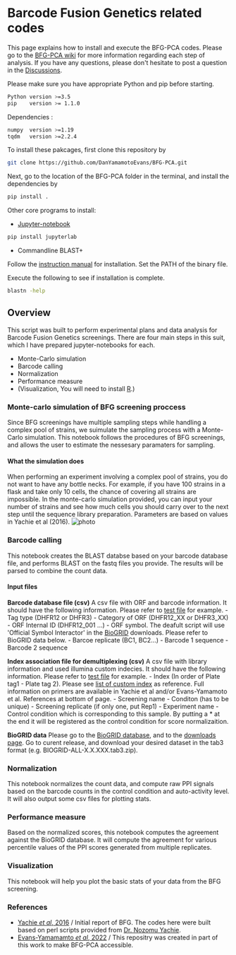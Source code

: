 # Barcode Fusion Genetics related codes

This page explains how to install and execute the BFG-PCA codes.
Please go to the [BFG-PCA wiki](https://github.com/DanYamamotoEvans/BFG-PCA/wiki) for more information regarding each step of analysis.
If you have any questions, please don't hesitate to post a question in the [Discussions](https://github.com/DanYamamotoEvans/BFG-PCA/discussions). 

Please make sure you have appropriate Python and pip before starting.
```sh
Python version >=3.5
pip    version >= 1.1.0
```

Dependencies :
```sh
numpy  version >=1.19 
tqdm   version >=2.2.4
```
To install these pakcages, first clone this repository by
```sh
git clone https://github.com/DanYamamotoEvans/BFG-PCA.git
```

Next, go to the location of the BFG-PCA folder in the terminal, and install the dependencies by
```sh
pip install .
```

Other core programs to install:
- [Jupyter-notebook](https://jupyter.org/install)
```sh
pip install jupyterlab
```
- Commandline BLAST+


Follow the [instruction manual](https://www.ncbi.nlm.nih.gov/books/NBK569861/) for installation.
Set the PATH of the binary file.

Execute the following to see if installation is complete.
```sh
blastn -help
```
    
## Overview
This script was built to perform experimental plans and data analysis for Barcode Fusion Genetics screenings. There are four main steps in this suit, which I have prepared jupyter-notebooks for each.

- Monte-Carlo simulation
- Barcode calling
- Normalization
- Performance measure
- (Visualization, You will need to install [R](https://cran.r-project.org/).)

### Monte-carlo simulation of BFG screening proccess
Since BFG screenings have multiple sampling steps while handling a complex pool of strains, we suimulate the sampling process with a Monte-Carlo simulation. This notebook follows the procedures of BFG screenings, and allows the user to estimate the nessesary paramaters for sampling. 

#### What the simulation does
When performing an experiment involving a complex pool of strains, you do not want to have any bottle necks. For example, if you have 100 strains in a flask and take only 10 cells, the chance of covering all strains are impossible. In the monte-carlo simulation provided, you can input your number of strains and see how much cells you should carry over to the next step until the sequence library preparation. Parameters are based on values in Yachie et al (2016).
![photo](https://danyamamotoevans.github.io/materials/rand_sampling.png)        


### Barcode calling
This notebook creates the BLAST databse based on your barcode database file, and performs BLAST on the fastq files you provide. The results will be parsed to combine the count data. 

#### Input files
**Barcode database file (csv)**
A csv file with ORF and barcode information. It should have the following information. Please refer to [test file](https://github.com/DanYamamotoEvans/BFG-PCA/blob/main/barcode_database/test/test_database.csv) for example.
    - Tag type (DHFR12 or DHFR3)
    - Category of ORF (DHFR12_XX or DHFR3_XX)
    - ORF Internal ID (DHFR12_001 ...)
    - ORF symbol. The deafult script will use 'Official Symbol Interactor' in the [BioGRID](https://thebiogrid.org/) downloads. Please refer to BioGRID data below.
    - Barcoe replicate (BC1, BC2...)
    - Barcode 1 sequence
    - Barcode 2 sequence

**Index association file for demultiplexing (csv)**
A csv file with library information and used illumina custom indecies. It should have the following information. Please refer to [test file](https://github.com/DanYamamotoEvans/BFG-PCA/blob/main/barcode_database/test/test_tag.csv) for example.
    - Index (In order of Plate tag1 - Plate tag 2). Please see [list of custom index](https://github.com/DanYamamotoEvans/BFG-PCA/blob/main/bar2num.csv) as reference. Full information on primers are available in Yachie et al and/or Evans-Yamamoto et al. References at bottom of page.
    - Screening name
    - Conditon (has to be unique)
    - Screening replicate (if only one, put Rep1)
    - Experiment name
    - Control condition which is corresponding to this sample. By putting a * at the end it will be registered as the control condition for score normalizaition.

**BioGRID data**
Please go to the [BioGRID database](https://thebiogrid.org/), and to the [downloads page](https://downloads.thebiogrid.org/BioGRID). Go to curent release, and download your desired dataset in the tab3 format (e.g. BIOGRID-ALL-X.X.XXX.tab3.zip). 


### Normalization
This notebook normalizes the count data, and compute raw PPI signals based on the barcode counts in the control condition and auto-activity level.
It will also output some csv files for plotting stats.

### Performance measure
Based on the normalized scores, this notebook computes the agreement against the BioGRID database. It will compute the agreement for various percentile values of the PPI scores generated from multiple replicates.

### Visualization
This notebook will help you plot the basic stats of your data from the BFG screening. 

### References
- [Yachie _et al_, 2016](https://www.embopress.org/doi/full/10.15252/msb.20156660) / Initial report of BFG. The codes here were built based on perl scripts provided from [Dr. Nozomu Yachie](http://yachie-lab.org/?nozomuyachie).
- [Evans-Yamamamto _et al_, 2022](https://doi.org/10.1093/nar/gkac045) / This repositry was created in part of this work to make BFG-PCA accessible. 
